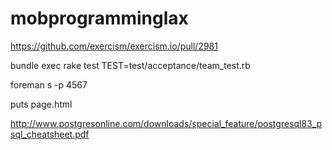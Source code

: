 # mobprogramminglax

https://github.com/exercism/exercism.io/pull/2981

bundle exec rake test TEST=test/acceptance/team_test.rb

foreman s -p 4567

puts page.html

http://www.postgresonline.com/downloads/special_feature/postgresql83_psql_cheatsheet.pdf


